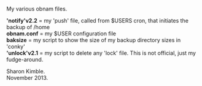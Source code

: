 My various obnam files.

**'notify'v2.2** = my 'push' file, called from $USERS cron, that initiates the backup of /home<br />
**obnam.conf** = my $USER configuration file<br />
**baksize** = my script to show the size of my backup directory sizes in 'conky'<br />
**'unlock'v2.1** = my script to delete any 'lock' file. This is not official, just my fudge-around.

Sharon Kimble.<br />
November 2013.
